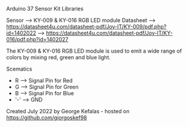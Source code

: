 Arduino 37 Sensor Kit Libraries

Sensor    --> KY-009 & KY-016 RGB LED module
Datasheet --> https://datasheet4u.com/datasheet-pdf/Joy-IT/KY-009/pdf.php?id=1402022
          --> https://datasheet4u.com/datasheet-pdf/Joy-IT/KY-016/pdf.php?id=1402027    

The KY-009 & KY-016 RGB LED module is used to emit a wide range of colors by mixing red, green and blue light. 

Scematics
- R    --> Signal Pin for Red
- G    --> Signal Pin for Green
- B    --> Signal Pin for Blue
- '-'  --> GND

Created July 2022
by George Kefalas - hosted on https://github.com/giorgoskef98

